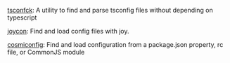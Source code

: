 [tsconfck](https://github.com/dominikg/tsconfck): A utility to find and parse tsconfig files without depending on typescript

[joycon](https://github.com/egoist/joycon): Find and load config files with joy.

[cosmiconfig](https://github.com/davidtheclark/cosmiconfig): Find and load configuration from a package.json property, rc file, or CommonJS module
